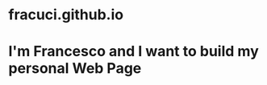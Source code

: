 # fracuci.github.io

<!DOCTYPE html>
<html>
	<head>
		<title> Home </title>
	</head>
	<body>	
		<h1> I'm Francesco and I want to build my personal Web Page </h1>
	</body>
</html>